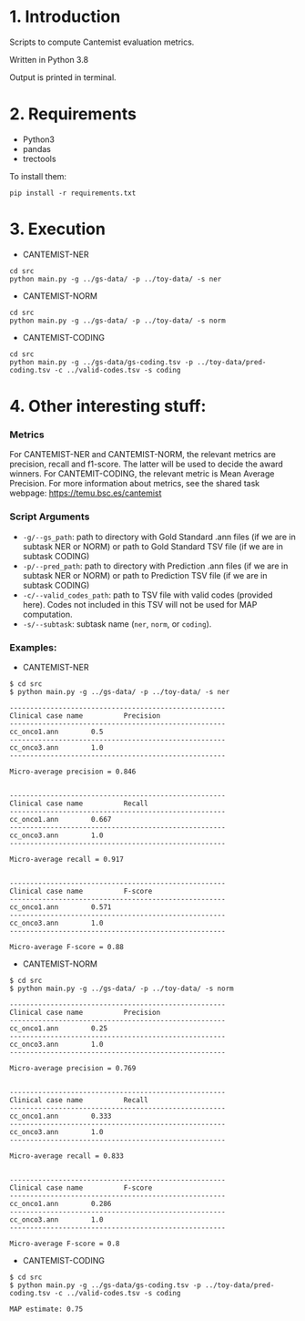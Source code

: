 # 1. Introduction

Scripts to compute Cantemist evaluation metrics.

Written in Python 3.8

Output is printed in terminal.

# 2. Requirements

+ Python3
+ pandas
+ trectools

To install them: 
```
pip install -r requirements.txt
```


# 3. Execution
+ CANTEMIST-NER

```
cd src  
python main.py -g ../gs-data/ -p ../toy-data/ -s ner
```

+ CANTEMIST-NORM

```
cd src
python main.py -g ../gs-data/ -p ../toy-data/ -s norm
```

+ CANTEMIST-CODING

```
cd src
python main.py -g ../gs-data/gs-coding.tsv -p ../toy-data/pred-coding.tsv -c ../valid-codes.tsv -s coding
```

# 4. Other interesting stuff:
### Metrics
For CANTEMIST-NER and CANTEMIST-NORM, the relevant metrics are precision, recall and f1-score. The latter will be used to decide the award winners.
For CANTEMIT-CODING, the relevant metric is Mean Average Precision.
For more information about metrics, see the shared task webpage: https://temu.bsc.es/cantemist

### Script Arguments
+ ```-g/--gs_path```: path to directory with Gold Standard .ann files (if we are in subtask NER or NORM) or path to Gold Standard TSV file (if we are in subtask CODING)
+ ```-p/--pred_path```: path to directory with Prediction .ann files (if we are in subtask NER or NORM) or path to Prediction TSV file (if we are in subtask CODING)
+ ```-c/--valid_codes_path```: path to TSV file with valid codes (provided here). Codes not included in this TSV will not be used for MAP computation.
+ ```-s/--subtask```: subtask name (```ner```, ```norm```, or ```coding```).

### Examples: 
+ CANTEMIST-NER

```
$ cd src
$ python main.py -g ../gs-data/ -p ../toy-data/ -s ner

-----------------------------------------------------
Clinical case name			Precision
-----------------------------------------------------
cc_onco1.ann		0.5
-----------------------------------------------------
cc_onco3.ann		1.0
-----------------------------------------------------

Micro-average precision = 0.846


-----------------------------------------------------
Clinical case name			Recall
-----------------------------------------------------
cc_onco1.ann		0.667
-----------------------------------------------------
cc_onco3.ann		1.0
-----------------------------------------------------

Micro-average recall = 0.917


-----------------------------------------------------
Clinical case name			F-score
-----------------------------------------------------
cc_onco1.ann		0.571
-----------------------------------------------------
cc_onco3.ann		1.0
-----------------------------------------------------

Micro-average F-score = 0.88

```

+ CANTEMIST-NORM

```
$ cd src
$ python main.py -g ../gs-data/ -p ../toy-data/ -s norm

-----------------------------------------------------
Clinical case name			Precision
-----------------------------------------------------
cc_onco1.ann		0.25
-----------------------------------------------------
cc_onco3.ann		1.0
-----------------------------------------------------

Micro-average precision = 0.769


-----------------------------------------------------
Clinical case name			Recall
-----------------------------------------------------
cc_onco1.ann		0.333
-----------------------------------------------------
cc_onco3.ann		1.0
-----------------------------------------------------

Micro-average recall = 0.833


-----------------------------------------------------
Clinical case name			F-score
-----------------------------------------------------
cc_onco1.ann		0.286
-----------------------------------------------------
cc_onco3.ann		1.0
-----------------------------------------------------

Micro-average F-score = 0.8

```

+ CANTEMIST-CODING

```
$ cd src
$ python main.py -g ../gs-data/gs-coding.tsv -p ../toy-data/pred-coding.tsv -c ../valid-codes.tsv -s coding

MAP estimate: 0.75

```

